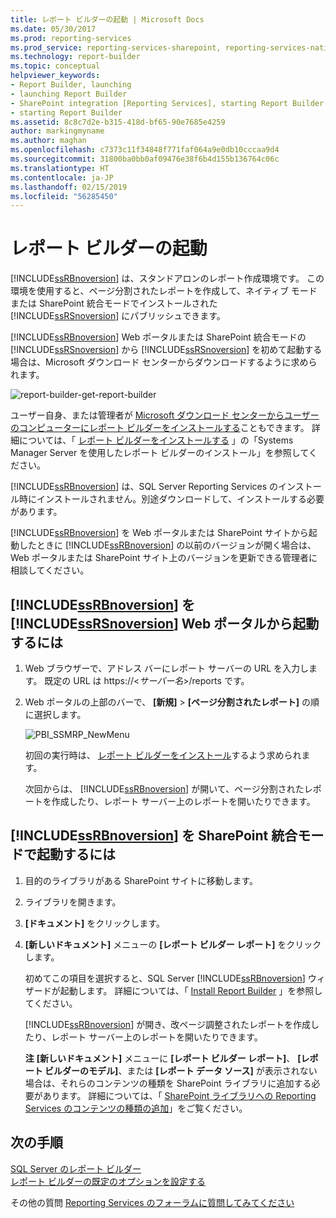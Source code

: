 ```yaml
---
title: レポート ビルダーの起動 | Microsoft Docs
ms.date: 05/30/2017
ms.prod: reporting-services
ms.prod_service: reporting-services-sharepoint, reporting-services-native
ms.technology: report-builder
ms.topic: conceptual
helpviewer_keywords:
- Report Builder, launching
- launching Report Builder
- SharePoint integration [Reporting Services], starting Report Builder
- starting Report Builder
ms.assetid: 8c8c7d2e-b315-418d-bf65-90e7685e4259
author: markingmyname
ms.author: maghan
ms.openlocfilehash: c7373c11f34848f771faf064a9e0db10cccaa9d4
ms.sourcegitcommit: 31800ba0bb0af09476e38f6b4d155b136764c06c
ms.translationtype: HT
ms.contentlocale: ja-JP
ms.lasthandoff: 02/15/2019
ms.locfileid: "56285450"
---
```

# <a name="start-report-builder"></a>レポート ビルダーの起動

[!INCLUDE[ssRBnoversion](../../includes/ssrbnoversion.md)] は、スタンドアロンのレポート作成環境です。 この環境を使用すると、ページ分割されたレポートを作成して、ネイティブ モードまたは SharePoint 統合モードでインストールされた [!INCLUDE[ssRSnoversion](../../includes/ssrsnoversion-md.md)] にパブリッシュできます。  
  
 [!INCLUDE[ssRBnoversion](../../includes/ssrbnoversion.md)] Web ポータルまたは SharePoint 統合モードの [!INCLUDE[ssRSnoversion](../../includes/ssrsnoversion-md.md)] から [!INCLUDE[ssRSnoversion](../../includes/ssrsnoversion-md.md)] を初めて起動する場合は、Microsoft ダウンロード センターからダウンロードするように求められます。 
 
![report-builder-get-report-builder](../../reporting-services/report-builder/media/report-builder-get-report-builder.png) 
 
 ユーザー自身、または管理者が [Microsoft ダウンロード センターからユーザーのコンピューターにレポート ビルダーをインストールする](https://go.microsoft.com/fwlink/?LinkID=219138)こともできます。 詳細については、「 [レポート ビルダーをインストールする](../../reporting-services/install-windows/install-report-builder.md) 」の「Systems Manager Server を使用したレポート ビルダーのインストール」を参照してください。
 
 [!INCLUDE[ssRBnoversion](../../includes/ssrbnoversion.md)] は、SQL Server Reporting Services のインストール時にインストールされません。別途ダウンロードして、インストールする必要があります。  
  
 [!INCLUDE[ssRBnoversion](../../includes/ssrbnoversion.md)] を Web ポータルまたは SharePoint サイトから起動したときに [!INCLUDE[ssRBnoversion](../../includes/ssrbnoversion.md)] の以前のバージョンが開く場合は、Web ポータルまたは SharePoint サイト上のバージョンを更新できる管理者に相談してください。  
  
## <a name="to-start-includessrbnoversionincludesssrbnoversionmd-from-the-includessrsnoversionincludesssrsnoversion-mdmd-web-portal"></a>[!INCLUDE[ssRBnoversion](../../includes/ssrbnoversion.md)] を [!INCLUDE[ssRSnoversion](../../includes/ssrsnoversion-md.md)] Web ポータルから起動するには  
  
1.  Web ブラウザーで、アドレス バーにレポート サーバーの URL を入力します。 既定の URL は https://\<*サーバー名*>/reports です。  
  
2.  Web ポータルの上部のバーで、 **[新規]** > **[ページ分割されたレポート]** の順に選択します。  
  
     ![PBI_SSMRP_NewMenu](../../reporting-services/mobile-reports/media/pbi-ssmrp-newmenu.png "PBI_SSMRP_NewMenu")  
  
     初回の実行時は、 [レポート ビルダーをインストール](../../reporting-services/install-windows/install-report-builder.md)するよう求められます。 
  
     次回からは、 [!INCLUDE[ssRBnoversion](../../includes/ssrbnoversion.md)] が開いて、ページ分割されたレポートを作成したり、レポート サーバー上のレポートを開いたりできます。  
  
## <a name="to-start-includessrbnoversionincludesssrbnoversionmd-in-sharepoint-integrated-mode"></a>[!INCLUDE[ssRBnoversion](../../includes/ssrbnoversion.md)] を SharePoint 統合モードで起動するには  
  
1.  目的のライブラリがある SharePoint サイトに移動します。  
  
2.  ライブラリを開きます。  
  
3.  **[ドキュメント]** をクリックします。  
  
4.  **[新しいドキュメント]** メニューの **[レポート ビルダー レポート]** をクリックします。  
  
     初めてこの項目を選択すると、SQL Server [!INCLUDE[ssRBnoversion](../../includes/ssrbnoversion.md)] ウィザードが起動します。 詳細については、「 [Install Report Builder](../../reporting-services/install-windows/install-report-builder.md) 」を参照してください。  
  
     [!INCLUDE[ssRBnoversion](../../includes/ssrbnoversion.md)] が開き、改ページ調整されたレポートを作成したり、レポート サーバー上のレポートを開いたりできます。  
  
     **注**   **[新しいドキュメント]** メニューに **[レポート ビルダー レポート]**、 **[レポート ビルダーのモデル]**、または **[レポート データ ソース]** が表示されない場合は、それらのコンテンツの種類を SharePoint ライブラリに追加する必要があります。 詳細については、「 [SharePoint ライブラリへの Reporting Services のコンテンツの種類の追加](../../reporting-services/report-server-sharepoint/add-reporting-services-content-types-to-a-sharepoint-library.md)」をご覧ください。  

## <a name="next-steps"></a>次の手順

[SQL Server のレポート ビルダー](../../reporting-services/report-builder/report-builder-in-sql-server-2016.md)   
[レポート ビルダーの既定のオプションを設定する](../../reporting-services/report-builder/set-default-options-for-report-builder.md)  

その他の質問 [Reporting Services のフォーラムに質問してみてください](https://go.microsoft.com/fwlink/?LinkId=620231)
